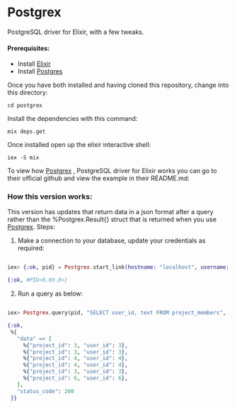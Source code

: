 # Postgrex

  

PostgreSQL driver for Elixir, with a few tweaks.

#### Prerequisites: 

* Install [Elixir](https://elixir-lang.org/install.html) 
* Install [Postgres](https://www.postgresql.org/download/)

Once you have both installed and having cloned this repository, change into this directory:

```shell
cd postgrex
```

Install the dependencies with this command:

```shell
mix deps.get
```

Once installed open up the elixir interactive shell: 

```shell
iex -S mix
```


To view how [Postgrex](https://github.com/elixir-ecto/postgrex) , PostgreSQL driver for Elixir works you can go to their official github and view the example in their README.md:  

### How this version works:

This version has updates that return data in a json format after a query rather than the %Postgrex.Result{} struct that is returned when you use [Postgrex](https://github.com/elixir-ecto/postgrex). Steps:

1. Make a connection to your database, update your credentials as required:

```elixir

iex> {:ok, pid} = Postgrex.start_link(hostname: "localhost", username: "postgres", password: "postgres", database: "postgres")

{:ok, #PID<0.69.0>}

```

2. Run a query as below:

``` elixir

iex> Postgrex.query(pid, "SELECT user_id, text FROM project_members", [])

{:ok,
 %{
   "data" => [
     %{"project_id": 3, "user_id": 3},
     %{"project_id": 3, "user_id": 3},
     %{"project_id": 4, "user_id": 4},
     %{"project_id": 4, "user_id": 4},
     %{"project_id": 3, "user_id": 3},
     %{"project_id": 6, "user_id": 6},
   ],
   "status_code": 200
 }}

```

  
